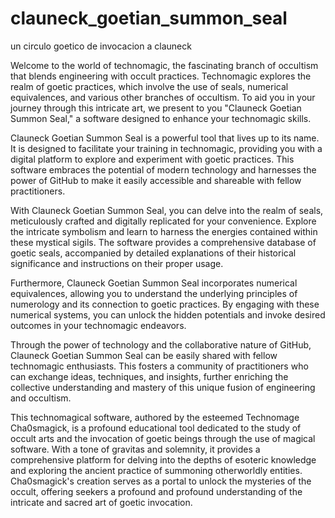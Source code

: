 # clauneck_goetian_summon_seal
un circulo goetico de invocacion a clauneck

Welcome to the world of technomagic, the fascinating branch of occultism that blends engineering with occult practices. Technomagic explores the realm of goetic practices, which involve the use of seals, numerical equivalences, and various other branches of occultism. To aid you in your journey through this intricate art, we present to you "Clauneck Goetian Summon Seal," a software designed to enhance your technomagic skills.

Clauneck Goetian Summon Seal is a powerful tool that lives up to its name. It is designed to facilitate your training in technomagic, providing you with a digital platform to explore and experiment with goetic practices. This software embraces the potential of modern technology and harnesses the power of GitHub to make it easily accessible and shareable with fellow practitioners.

With Clauneck Goetian Summon Seal, you can delve into the realm of seals, meticulously crafted and digitally replicated for your convenience. Explore the intricate symbolism and learn to harness the energies contained within these mystical sigils. The software provides a comprehensive database of goetic seals, accompanied by detailed explanations of their historical significance and instructions on their proper usage.

Furthermore, Clauneck Goetian Summon Seal incorporates numerical equivalences, allowing you to understand the underlying principles of numerology and its connection to goetic practices. By engaging with these numerical systems, you can unlock the hidden potentials and invoke desired outcomes in your technomagic endeavors.

Through the power of technology and the collaborative nature of GitHub, Clauneck Goetian Summon Seal can be easily shared with fellow technomagic enthusiasts. This fosters a community of practitioners who can exchange ideas, techniques, and insights, further enriching the collective understanding and mastery of this unique fusion of engineering and occultism.

This technomagical software, authored by the esteemed Technomage Cha0smagick, is a profound educational tool dedicated to the study of occult arts and the invocation of goetic beings through the use of magical software. With a tone of gravitas and solemnity, it provides a comprehensive platform for delving into the depths of esoteric knowledge and exploring the ancient practice of summoning otherworldly entities. Cha0smagick's creation serves as a portal to unlock the mysteries of the occult, offering seekers a profound and profound understanding of the intricate and sacred art of goetic invocation.
